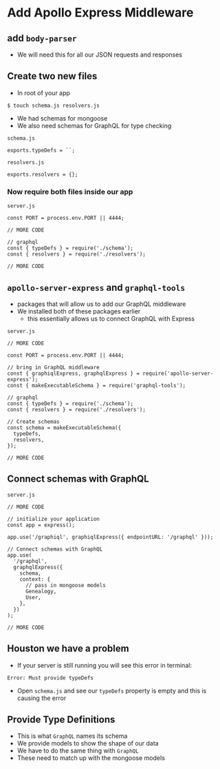 # Add Apollo Express Middleware
## add `body-parser`
* We will need this for all our JSON requests and responses

## Create two new files
* In root of your app

`$ touch schema.js resolvers.js`

* We had schemas for mongoose
* We also need schemas for GraphQL for type checking

`schema.js`

```
exports.typeDefs = ``;
```

`resolvers.js`

```
exports.resolvers = {};
```

### Now require both files inside our app
`server.js`

```
const PORT = process.env.PORT || 4444;

// MORE CODE

// graphql
const { typeDefs } = require('./schema');
const { resolvers } = require('./resolvers');

// MORE CODE
```

## `apollo-server-express` and `graphql-tools`
* packages that will allow us to add our GraphQL middleware
* We installed both of these packages earlier
    - this essentially allows us to connect GraphQL with Express

`server.js`

```
// MORE CODE

const PORT = process.env.PORT || 4444;

// bring in GraphQL middleware
const { graphiqlExpress, graphqlExpress } = require('apollo-server-express');
const { makeExecutableSchema } = require('graphql-tools');

// graphql
const { typeDefs } = require('./schema');
const { resolvers } = require('./resolvers');

// Create schemas
const schema = makeExecutableSchema({
  typeDefs,
  resolvers,
});

// MORE CODE
```

## Connect schemas with GraphQL
`server.js`

```
// MORE CODE

// initialize your application
const app = express();

app.use('/graphiql', graphiqlExpress({ endpointURL: '/graphql' }));

// Connect schemas with GraphQL
app.use(
  '/graphql',
  graphqlExpress({
    schema,
    context: {
      // pass in mongoose models
      Genealogy,
      User,
    },
  })
);

// MORE CODE
```

## Houston we have a problem
* If your server is still running you will see this error in terminal:

`Error: Must provide typeDefs`

* Open `schema.js` and see our `typeDefs` property is empty and this is causing the error

## Provide Type Definitions
* This is what `GraphQL` names its schema
* We provide models to show the shape of our data
* We have to do the same thing with `GraphQL`
* These need to match up with the mongoose models

